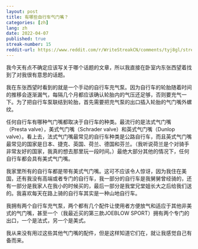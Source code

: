 ```yaml
---
layout: post
title: 有哪些自行车气门嘴？
categories: [zh]
lang: zh
date: 2022-04-07
published: true
streak-number: 15
reddit-url: https://www.reddit.com/r/WriteStreakCN/comments/tyj8gl/streak_15_有哪些自行车气门嘴/
---
```

我今天有点不确定应该写关于哪个话题的文章，所以我直接在卧室内东张西望着找到了对我很有意思的话题。

我在东张西望时看到的就是一个手动的自行车充气泵。因为自行车的轮胎随着时间的推移会逐渐漏气，每隔几个月都应该确认轮胎内的气压还足够，否则要充气一下。为了把自行车泵联结到轮胎，首先需要把充气泵的出口插入轮胎的气门嘴外螺纹。

任何自行车有哪种气门嘴都取决于自行车的种类。最流行的是法式气门嘴（Presta valve），美式气门嘴（Schrader valve）和英式气门嘴（Dunlop valve）。看上去，法式气门嘴最常见的自行车种类是公路自行车，而且英式气门嘴最常见的国家是日本、捷克、英国、荷兰、德国和芬兰。（我听说荷兰是个对骑手非常友好的国家，我真的想去那里玩一段时间。）最绝大部分其他的情况下，任何自行车都会具有美式气门嘴。

我家里所有的自行车都是带有美式气门嘴。这可不应该令人惊讶，因为我住在美国，还有我没有高端或者专门的自行车，我一部分的自行车是我舅舅曾经骑的，还有一部分是我家人在我小的时候买的，最后一部分是我堂兄堂姐长大之后给我们送的。我喜欢每天在路上骑的自行车其实是一种山地自行车。

我拥有两个自行车充气泵，两个都有几个配件让使用者方便放气和适应于其他非美式的气门嘴，甚至一个（我最近买的第三款JOEBLOW SPORT）拥有两个专门的出口，一个是法式，另一个是美式。

我从来没有用过这些其他气门嘴的配件，但是这样知道它们在，就让我感觉自己有备而来。
